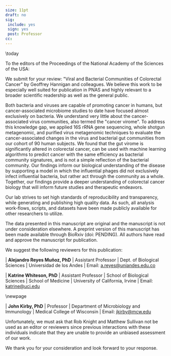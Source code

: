 ```yaml
---
size: 11pt
draft: no
sig:
 include: yes
 sign: yes
 post: Professor
cc:
---
```


\today

To the editors of the Proceedings of the National Academy of the Sciences of the USA:

We submit for your review: "Viral and Bacterial Communities of Colorectal Cancer" by Geoffrey Hannigan and colleagues. We believe this work to be especially well suited for publication in PNAS and highly relevant to a broader scientific readership as well as the general public.

Both bacteria and viruses are capable of promoting cancer in humans, but cancer-associated microbiome studies to date have focused almost exclusively on bacteria. We understand very little about the cancer-associated virus communities, also termed the "cancer virome". To address this knowledge gap, we applied 16S rRNA gene sequencing, whole shotgun metagenomic, and purified virus metagenomic techniques to evaluate the cancer-associated changes in the virus and bacterial gut communities from our cohort of 90 human subjects. We found that the gut virome is significantly altered in colorectal cancer, can be used with machine learning algorithms to predict cancer with the same efficiency as bacterial community signatures, and is not a simple reflection of the bacterial community. Our findings inform our biological understanding of the disease by supporting a model in which the influential phages did not exclusively infect influential bacteria, but rather act through the community as a whole. Together, our findings provide a deeper understanding of colorectal cancer biology that will inform future studies and therapeutic endeavors.

Our lab strives to set high standards of reproducibility and transparency, while generating and publishing high quality data. As such, all analysis work-flows, scripts, and datasets have been made publicly available for other researchers to utilize.

The data presented in this manuscript are original and the manuscript is not under consideration elsewhere. A preprint version of this manuscript has been made available through BioRxiv (doi: PENDING). All authors have read and approve the manuscript for publication.

We suggest the following reviewers for this publication:

| **Alejandro Reyes Muñoz, PhD**
| Assistant Professor
| Dept. of Biological Sciences
| Universidad de los Andes
| Email: a.reyes@uniandes.edu.co

| **Katrine Whiteson, PhD**
| Assistant Professor
| School of Biological Sciences
| School of Medicine
| University of California, Irvine
| Email: katrine@uci.edu

\newpage

| **John Kirby, PhD**
| Professor
| Department of Microbiology and Immunology
| Medical College of Wisconsin
| Email: jkirby@mcw.edu

Unfortunately, we must ask that Rob Knight and Matthew Sullivan not be used as an editor or reviewers since previous interactions with these individuals indicate that they are unable to provide an unbiased assessment of our work.

We thank you for your consideration and look forward to your response.
